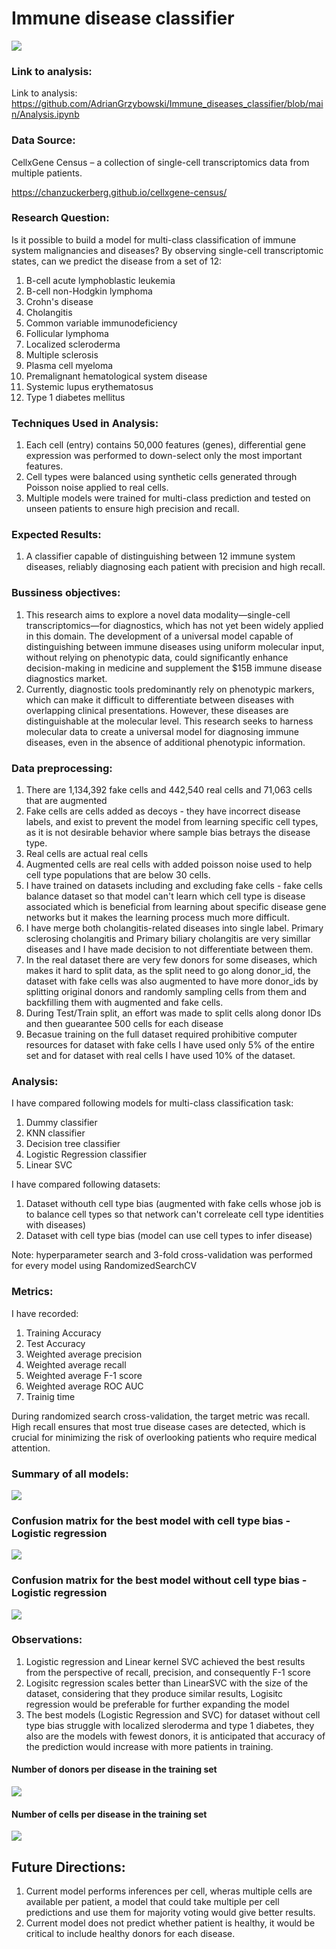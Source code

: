 # Immune disease classifier
![](images/shrunkkids.jpg)

### Link to analysis:
Link to analysis: https://github.com/AdrianGrzybowski/Immune_diseases_classifier/blob/main/Analysis.ipynb

### Data Source:
CellxGene Census – a collection of single-cell transcriptomics data from multiple patients.
  
https://chanzuckerberg.github.io/cellxgene-census/


### Research Question:
Is it possible to build a model for multi-class classification of immune system malignancies and diseases? By observing single-cell transcriptomic states, can we predict the disease from a set of 12:

1. B-cell acute lymphoblastic leukemia
2. B-cell non-Hodgkin lymphoma
3. Crohn's disease
4. Cholangitis
5. Common variable immunodeficiency
6. Follicular lymphoma
7. Localized scleroderma
8. Multiple sclerosis
9. Plasma cell myeloma
10. Premalignant hematological system disease
11. Systemic lupus erythematosus
12. Type 1 diabetes mellitus


### Techniques Used in Analysis:
1. Each cell (entry) contains 50,000 features (genes), differential gene expression was performed to down-select only the most important features.
2. Cell types were balanced using synthetic cells generated through Poisson noise applied to real cells.
3. Multiple models were trained for multi-class prediction and tested on unseen patients to ensure high precision and recall.

### Expected Results:
1. A classifier capable of distinguishing between 12 immune system diseases, reliably diagnosing each patient with precision and high recall.

### Bussiness objectives:
1. This research aims to explore a novel data modality—single-cell transcriptomics—for diagnostics, which has not yet been widely applied in this domain. The development of a universal model capable of distinguishing between immune diseases using uniform molecular input, without relying on phenotypic data, could significantly enhance decision-making in medicine and supplement the $15B immune disease diagnostics market.
2. Currently, diagnostic tools predominantly rely on phenotypic markers, which can make it difficult to differentiate between diseases with overlapping clinical presentations. However, these diseases are distinguishable at the molecular level. This research seeks to harness molecular data to create a universal model for diagnosing immune diseases, even in the absence of additional phenotypic information.

### Data preprocessing:
1. There are 1,134,392 fake cells and 442,540 real cells and 71,063 cells that are augmented
2. Fake cells are cells added as decoys - they have incorrect disease labels, and exist to prevent the model from learning specific cell types, as it is not desirable behavior where sample bias betrays the disease type.
3. Real cells are actual real cells
4. Augmented cells are real cells with added poisson noise used to help cell type populations that are below 30 cells.
5. I have trained on datasets including and excluding fake cells - fake cells balance dataset so that model can't learn which cell type is disease associated which is beneficial from learning about specific disease gene networks but it makes the learning process much more difficult. 
6. I have merge both cholangitis-related diseases into single label. Primary sclerosing cholangitis and Primary biliary cholangitis are very simillar diseases and I have made decision to not differentiate between them.
7. In the real dataset there are very few donors for some diseases, which makes it hard to split data, as the split need to go along donor_id, the dataset with fake cells was also augmented to have more donor_ids by splitting original donors and randomly sampling cells from them and backfilling them with augmented and fake cells.
8. During Test/Train split, an effort was made to split cells along donor IDs and then guearantee 500 cells for each disease
9. Becasue training on the full dataset required prohibitive computer resources for dataset with fake cells I have used only 5% of the entire set and for dataset with real cells I have used 10% of the dataset.

### Analysis:
I have compared following models for multi-class classification task:
1. Dummy classifier
2. KNN classifier
3. Decision tree classifier
4. Logistic Regression classifier
5. Linear SVC

I have compared following datasets:
1. Dataset withouth cell type bias (augmented with fake cells whose job is to balance cell types so that network can't correleate cell type identities with diseases)
2. Dataset with cell type bias (model can use cell types to infer disease)
		
Note: hyperparameter search and 3-fold cross-validation was performed for every model using RandomizedSearchCV

### Metrics:
I have recorded:
1. Training Accuracy
2. Test Accuracy
3. Weighted average precision
4. Weighted average recall
5. Weighted average F-1 score
6. Weighted average ROC AUC
7. Trainig time

During randomized search cross-validation, the target metric was recall. High recall ensures that most true disease cases are detected, which is crucial for minimizing the risk of overlooking patients who require medical attention.

### Summary of all models:
![](images/models.png)

### Confusion matrix for the best model with cell type bias - Logistic regression
![](images/conf_logreg_bias.png)
### Confusion matrix for the best model without cell type bias - Logistic regression
![](images/conf_logreg_nobias.png)

### Observations:
1. Logistic regression and Linear kernel SVC achieved the best results from the perspective of recall, precision, and consequently F-1 score
2. Logisitc regression scales better than LinearSVC with the size of the dataset, considering that they produce similar results, Logisitc regression would be preferable for further expanding the model
3. The best models (Logistic Regression and SVC) for dataset without cell type bias struggle with localized sleroderma and type 1 diabetes, they also are the models with fewest donors, it is anticipated that accuracy of the prediction would increase with more patients in training. 

#### Number of donors per disease in the training set
![](images/training_ids.png)
#### Number of cells per disease in the training set
![](images/training_cells.png)

## Future Directions:
1. Current model performs inferences per cell, wheras multiple cells are available per patient, a model that could take multiple per cell predictions and use them for majority voting would give better results.
2. Current model does not predict whether patient is healthy, it would be critical to include healthy donors for each disease.
